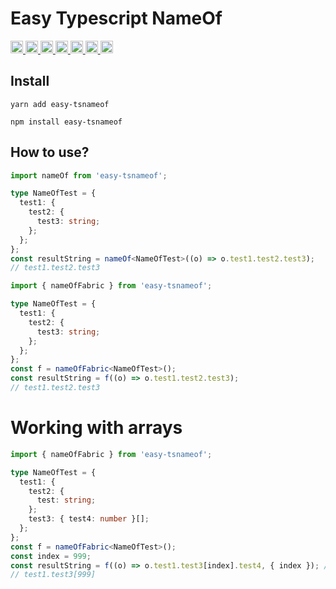 # Easy Typescript NameOf

<p>
  <a href="https://www.npmjs.com/package/easy-tsnameof">
    <img height="20px" src="https://badgen.net/npm/license/easy-tsnameof" />
  </a>
  <a href="https://www.npmjs.com/package/easy-tsnameof">
    <img height="20px" src="https://badgen.net/npm/v/easy-tsnameof" />
  </a>
  <a href="https://www.npmjs.com/package/easy-tsnameof">
    <img height="20px" src="https://badgen.net/npm/dependents/easy-tsnameof" />
  </a>
  <a href="https://www.npmjs.com/package/easy-tsnameof">
    <img height="20px" src="https://badgen.net/npm/types/easy-tsnameof" />
  </a>
  <a href="https://github.com/kolengri/easy-tsnameof#readme">
    <img height="20px" src="https://badgen.net/github/issues/kolengri/easy-tsnameof" />
  </a>
  <a href="https://bundlephobia.com/result?p=easy-tsnameof">
    <img height="20px" src="https://badgen.net/bundlephobia/min/easy-tsnameof" />
  </a>
  <a href="https://bundlephobia.com/result?p=easy-tsnameof">
    <img height="20px" src="https://badgen.net/bundlephobia/minzip/easy-tsnameof" />
  </a>
</p>

## Install

```
yarn add easy-tsnameof
```

```
npm install easy-tsnameof
```

## How to use?

```ts
import nameOf from 'easy-tsnameof';

type NameOfTest = {
  test1: {
    test2: {
      test3: string;
    };
  };
};
const resultString = nameOf<NameOfTest>((o) => o.test1.test2.test3);
// test1.test2.test3
```

```ts
import { nameOfFabric } from 'easy-tsnameof';

type NameOfTest = {
  test1: {
    test2: {
      test3: string;
    };
  };
};
const f = nameOfFabric<NameOfTest>();
const resultString = f((o) => o.test1.test2.test3);
// test1.test2.test3
```

# Working with arrays

```ts
import { nameOfFabric } from 'easy-tsnameof';

type NameOfTest = {
  test1: {
    test2: {
      test: string;
    };
    test3: { test4: number }[];
  };
};
const f = nameOfFabric<NameOfTest>();
const index = 999;
const resultString = f((o) => o.test1.test3[index].test4, { index }); // key must have same name as part to be replaced
// test1.test3[999]
```
